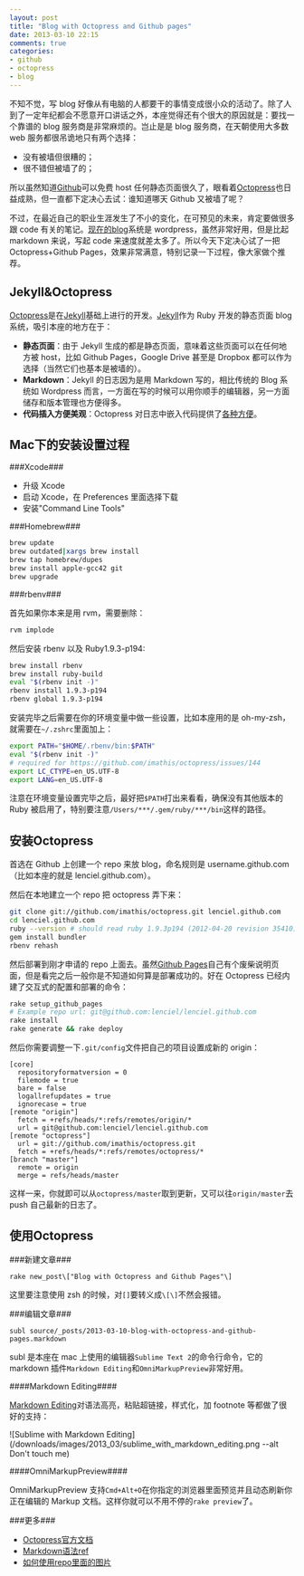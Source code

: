 ```yaml
---
layout: post
title: "Blog with Octopress and Github pages"
date: 2013-03-10 22:15
comments: true
categories:
- github
- octopress
- blog
---
```


不知不觉，写 blog 好像从有电脑的人都要干的事情变成很小众的活动了。除了人到了一定年纪都会不愿意开口讲话之外，本座觉得还有个很大的原因就是：要找一个靠谱的 blog 服务商是非常麻烦的。岂止是是 blog 服务商，在天朝使用大多数 web 服务都很吊诡地只有两个选择：

* 没有被墙但很糟的；
* 很不错但被墙了的；

所以虽然知道[Github](http://github.com)可以免费 host 任何静态页面很久了，眼看着[Octopress](http://octopress.org/)也日益成熟，但一直都下定决心去试：谁知道哪天 Github 又被墙了呢？

不过，在最近自己的职业生涯发生了不小的变化，在可预见的未来，肯定要做很多跟 code 有关的笔记。[现在的blog](https://lenciel.com)系统是 wordpress，虽然非常好用，但是比起 markdown 来说，写起 code 来速度就差太多了。所以今天下定决心试了一把 Octopress+Github Pages，效果非常满意，特别记录一下过程，像大家做个推荐。

Jekyll&Octopress
----------------

[Octopress](http://octopress.org/)是在[Jekyll](https://github.com/mojombo/jekyll)基础上进行的开发。[Jekyll](https://github.com/mojombo/jekyll)作为 Ruby 开发的静态页面 blog 系统，吸引本座的地方在于：

* **静态页面**：由于 Jekyll 生成的都是静态页面，意味着这些页面可以在任何地方被 host，比如 Github Pages，Google Drive 甚至是 Dropbox 都可以作为选择（当然它们也基本是被墙的）。
* **Markdown**：Jekyll 的日志因为是用 Markdown 写的，相比传统的 Blog 系统如 Wordpress 而言，一方面在写的时候可以用你顺手的编辑器，另一方面储存和版本管理也方便得多。
* **代码插入方便美观**：Octopress 对日志中嵌入代码提供了[各种方便](http://octopress.org/docs/blogging/code/)。

Mac下的安装设置过程
-----------------

###Xcode###

* 升级 Xcode
* 启动 Xcode，在 Preferences 里面选择下载
* 安装"Command Line Tools"

###Homebrew###

``` bash
brew update
brew outdated|xargs brew install
brew tap homebrew/dupes
brew install apple-gcc42 git
brew upgrade
```

###rbenv###

首先如果你本来是用 rvm，需要删除：

``` ruby
rvm implode
```

然后安装 rbenv 以及 Ruby1.9.3-p194:

``` bash
brew install rbenv
brew install ruby-build
eval "$(rbenv init -)"
rbenv install 1.9.3-p194
rbenv global 1.9.3-p194
```

安装完毕之后需要在你的环境变量中做一些设置，比如本座用的是 oh-my-zsh，就需要在`~/.zshrc`里面加上：

``` bash
export PATH="$HOME/.rbenv/bin:$PATH"
eval "$(rbenv init -)"
# required for https://github.com/imathis/octopress/issues/144
export LC_CTYPE=en_US.UTF-8
export LANG=en_US.UTF-8
```

注意在环境变量设置完毕之后，最好把`$PATH`打出来看看，确保没有其他版本的 Ruby 被启用了，特别要注意`/Users/***/.gem/ruby/***/bin`这样的路径。

安装Octopress
-------------

首选在 Github 上创建一个 repo 来放 blog，命名规则是 username.github.com（比如本座的就是 lenciel.github.com）。

然后在本地建立一个 repo 把 octopress 弄下来：

``` bash
git clone git://github.com/imathis/octopress.git lenciel.github.com
cd lenciel.github.com
ruby --version # should read ruby 1.9.3p194 (2012-04-20 revision 35410) [x86_64-darwin12.2.0]
gem install bundler
rbenv rehash
```

然后部署到刚才申请的 repo 上面去。虽然[Github Pages](http://pages.github.com/)自己有个废柴说明页面，但是看完之后一般你是不知道如何算是部署成功的。好在 Octopress 已经内建了交互式的配置和部署的命令：

``` ruby
rake setup_github_pages
# Example repo url: git@github.com:lenciel/lenciel.github.com
rake install
rake generate && rake deploy
```

然后你需要调整一下`.git/config`文件把自己的项目设置成新的 origin：

```
[core]
  repositoryformatversion = 0
  filemode = true
  bare = false
  logallrefupdates = true
  ignorecase = true
[remote "origin"]
  fetch = +refs/heads/*:refs/remotes/origin/*
  url = git@github.com:lenciel/lenciel.github.com
[remote "octopress"]
  url = git://github.com/imathis/octopress.git
  fetch = +refs/heads/*:refs/remotes/octopress/*
[branch "master"]
  remote = origin
  merge = refs/heads/master
```

这样一来，你就即可以从`octopress/master`取到更新，又可以往`origin/master`去 push 自己最新的日志了。

使用Octopress
-------------

###新建文章###

```
rake new_post\["Blog with Octopress and Github Pages"\]
```

这里要注意使用 zsh 的时候，对`[]`要转义成`\[\]`不然会报错。

###编辑文章###

```
subl source/_posts/2013-03-10-blog-with-octopress-and-github-pages.markdown
```

subl 是本座在 mac 上使用的编辑器`Sublime Text 2`的命令行命令，它的 markdown 插件`Markdown Editing`和`OmniMarkupPreview`非常好用。

####Markdown Editing####

[Markdown Editing](http://ttscoff.github.com/MarkdownEditing/)对语法高亮，粘贴超链接，样式化，加 footnote 等都做了很好的支持：

![Sublime with Markdown Editing](/downloads/images/2013_03/sublime_with_markdown_editing.png --alt Don't touch me)

####OmniMarkupPreview####

OmniMarkupPreview 支持`Cmd+Alt+O`在你指定的浏览器里面预览并且动态刷新你正在编辑的 Markup 文档。这样你就可以不用不停的`rake preview`了。

###更多###

* [Octopress官方文档](http://octopress.org/docs/)
* [Markdown语法ref](http://daringfireball.net/projects/markdown/)
* [如何使用repo里面的图片](https://github.com/imathis/octopress/issues/701#issuecomment-7664070)



